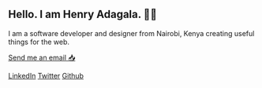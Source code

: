 ## Hello. I am Henry Adagala. 👨‍💻

I am a software developer and designer from Nairobi, Kenya creating useful things for the web.

[Send me an email 📥](mailto:adagalahenry@gmail.com)

[LinkedIn](https://ke.linkedin.com/in/adagalahenry)                   [Twitter](https://twitter.com/adagalahenry)                   [Github](https://github.com/adagala)

